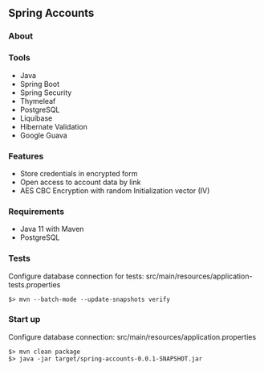 ## Spring Accounts

### About

### Tools

* Java
* Spring Boot
* Spring Security
* Thymeleaf
* PostgreSQL
* Liquibase
* Hibernate Validation
* Google Guava

### Features

* Store credentials in encrypted form
* Open access to account data by link
* AES CBC Encryption with random Initialization vector (IV)

### Requirements

* Java 11 with Maven
* PostgreSQL

### Tests

Configure database connection for tests: src/main/resources/application-tests.properties

```
$> mvn --batch-mode --update-snapshots verify
```

### Start up

Configure database connection: src/main/resources/application.properties

```
$> mvn clean package
$> java -jar target/spring-accounts-0.0.1-SNAPSHOT.jar
```
